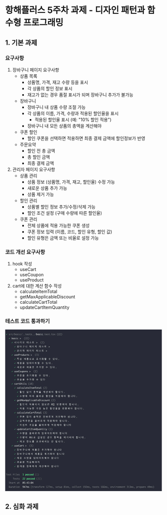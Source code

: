 # 항해플러스 5주차 과제 - 디자인 패턴과 함수형 프로그래밍
## 1. 기본 과제
### 요구사항
1. 장바구니 페이지 요구사항
   - 상품 목록
       - 상품명, 가격, 재고 수량 등을 표시
       - 각 상품의 할인 정보 표시
       - 재고가 없는 경우 품절 표시가 되며 장바구니 추가가 불가능
   - 장바구니
       - 장바구니 내 상품 수량 조절 가능
       - 각 상품의 이름, 가격, 수량과 적용된 할인율을 표시
           - 적용된 할인율 표시 (예: "10% 할인 적용")
       - 장바구니 내 모든 상품의 총액을 계산해야
   - 쿠폰 할인
       - 할인 쿠폰을 선택하면 적용하면 최종 결제 금액에 할인정보가 반영
   - 주문요약
       - 할인 전 총 금액
       - 총 할인 금액
       - 최종 결제 금액
2. 관리자 페이지 요구사항
    - 상품 관리
      - 상품 정보 (상품명, 가격, 재고, 할인율) 수정 가능
      - 새로운 상품 추가 가능
      - 상품 제거 가능
   - 할인 관리
       - 상품별 할인 정보 추가/수정/삭제 가능
       - 할인 조건 설정 (구매 수량에 따른 할인율)
   - 쿠폰 관리
       - 전체 상품에 적용 가능한 쿠폰 생성
       - 쿠폰 정보 입력 (이름, 코드, 할인 유형, 할인 값)
       - 할인 유형은 금액 또는 비율로 설정 가능
### 코드 개선 요구사항
1. hook 작성
   - useCart
   - useCoupon
   - useProduct
2. cart에 대한 계산 함수 작성
   - calculateItemTotal
   - getMaxApplicableDiscount
   - calculateCartTotal
   - updateCartItemQuantity
### 테스트 코드 통과하기
![img.png](public/img.png)

## 2. 심화 과제
